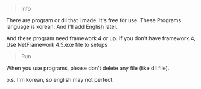 > Info

There are program or dll that i made.
It's free for use.
These Programs language is korean.
And I'll add English later.

And these program need framework 4 or up.
If you don't have framework 4, Use NetFramework 4.5.exe file to setups
> Run

When you use programs, please don't delete any file (like dll file).

p.s. I'm korean, so english may not perfect.
